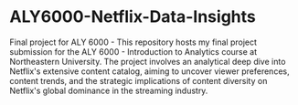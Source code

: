 # ALY6000-Netflix-Data-Insights
Final project for ALY 6000 - This repository hosts my final project submission for the ALY 6000 - Introduction to Analytics course at Northeastern University. The project involves an analytical deep dive into Netflix's extensive content catalog, aiming to uncover viewer preferences, content trends, and the strategic implications of content diversity on Netflix's global dominance in the streaming industry.

